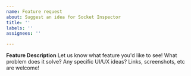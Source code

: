 ```yaml
---
name: Feature request
about: Suggest an idea for Socket Inspector
title: ''
labels: ''
assignees: ''

---
```


**Feature Description**
Let us know what feature you'd like to see! What problem does it solve? Any specific UI/UX ideas? Links, screenshots, etc are welcome!
